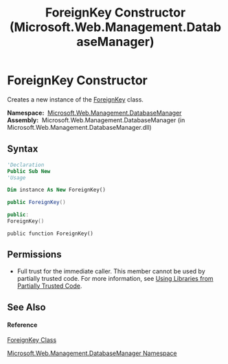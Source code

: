 ﻿---
title: ForeignKey Constructor  (Microsoft.Web.Management.DatabaseManager)
TOCTitle: ForeignKey Constructor
ms:assetid: M:Microsoft.Web.Management.DatabaseManager.ForeignKey.#ctor
ms:mtpsurl: https://msdn.microsoft.com/en-us/library/microsoft.web.management.databasemanager.foreignkey.foreignkey(v=VS.90)
ms:contentKeyID: 20476753
ms.date: 05/02/2012
mtps_version: v=VS.90
f1_keywords:
- Microsoft.Web.Management.DatabaseManager.ForeignKey.ForeignKey
- Microsoft.Web.Management.DatabaseManager.ForeignKey.#ctor
dev_langs:
- CSharp
- JScript
- VB
- c++
api_location:
- Microsoft.Web.Management.DatabaseManager.dll
api_name:
- Microsoft.Web.Management.DatabaseManager.ForeignKey..ctor
api_type:
- Managed
topic_type:
- apiref
- kbSyntax
product_family_name: VS
ROBOTS: INDEX,FOLLOW
---

# ForeignKey Constructor

Creates a new instance of the [ForeignKey](foreignkey-class-microsoft-web-management-databasemanager.md) class.

**Namespace:**  [Microsoft.Web.Management.DatabaseManager](microsoft-web-management-databasemanager-namespace.md)  
**Assembly:**  Microsoft.Web.Management.DatabaseManager (in Microsoft.Web.Management.DatabaseManager.dll)

## Syntax

``` vb
'Declaration
Public Sub New
'Usage

Dim instance As New ForeignKey()
```

``` csharp
public ForeignKey()
```

``` c++
public:
ForeignKey()
```

``` jscript
public function ForeignKey()
```

## Permissions

  - Full trust for the immediate caller. This member cannot be used by partially trusted code. For more information, see [Using Libraries from Partially Trusted Code](https://msdn.microsoft.com/en-us/library/8skskf63\(v=vs.90\)).

## See Also

#### Reference

[ForeignKey Class](foreignkey-class-microsoft-web-management-databasemanager.md)

[Microsoft.Web.Management.DatabaseManager Namespace](microsoft-web-management-databasemanager-namespace.md)

